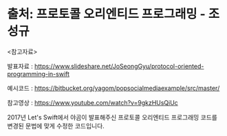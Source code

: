 # 출처: 프로토콜 오리엔티드 프로그래밍 - 조성규

<참고자료>

발표자료 : https://www.slideshare.net/JoSeongGyu/protocol-oriented-programming-in-swift

예시코드 : https://bitbucket.org/yagom/popsocialmediaexample/src/master/

참고영상 : https://www.youtube.com/watch?v=9gkzHUsQiUc

2017년 Let's Swift에서 야곰이 발표해주신 프로토콜 오리엔티드 프로그래밍 코드를 변경된 문법에 맞게 수정한 코드입니다.
